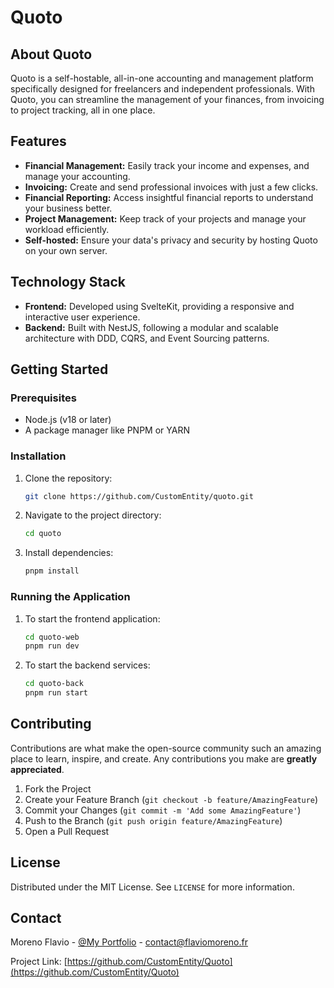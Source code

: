 # Quoto

## About Quoto

Quoto is a self-hostable, all-in-one accounting and management platform specifically designed for freelancers and independent professionals. With Quoto, you can streamline the management of your finances, from invoicing to project tracking, all in one place.

## Features

- **Financial Management:** Easily track your income and expenses, and manage your accounting.
- **Invoicing:** Create and send professional invoices with just a few clicks.
- **Financial Reporting:** Access insightful financial reports to understand your business better.
- **Project Management:** Keep track of your projects and manage your workload efficiently.
- **Self-hosted:** Ensure your data's privacy and security by hosting Quoto on your own server.

## Technology Stack

- **Frontend:** Developed using SvelteKit, providing a responsive and interactive user experience.
- **Backend:** Built with NestJS, following a modular and scalable architecture with DDD, CQRS, and Event Sourcing patterns.

## Getting Started

### Prerequisites

- Node.js (v18 or later)
- A package manager like PNPM or YARN

### Installation

1. Clone the repository:
   ```bash
   git clone https://github.com/CustomEntity/quoto.git
   ```
2. Navigate to the project directory:
   ```bash
   cd quoto
   ```
3. Install dependencies:
   ```bash
   pnpm install
   ```

### Running the Application

1. To start the frontend application:
   ```bash
   cd quoto-web
   pnpm run dev
   ```
2. To start the backend services:
   ```bash
   cd quoto-back
   pnpm run start
   ```

## Contributing

Contributions are what make the open-source community such an amazing place to learn, inspire, and create. Any contributions you make are **greatly appreciated**.

1. Fork the Project
2. Create your Feature Branch (`git checkout -b feature/AmazingFeature`)
3. Commit your Changes (`git commit -m 'Add some AmazingFeature'`)
4. Push to the Branch (`git push origin feature/AmazingFeature`)
5. Open a Pull Request

## License

Distributed under the MIT License. See `LICENSE` for more information.

## Contact

Moreno Flavio - [@My Portfolio](https://flaviomoreno.fr/) - contact@flaviomoreno.fr

Project Link: [https://github.com/CustomEntity/Quoto](https://github.com/CustomEntity/Quoto)